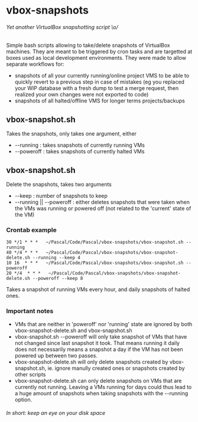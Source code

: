 # vbox-snapshots
###### Yet another VirtualBox snapshotting script \o/
Simple bash scripts allowing to take/delete snapshots of VirtualBox machines. They are meant to be triggered by cron tasks and are targetted at boxes used as local development environments.
They were made to allow separate workflows for:
- snapshots of all your currently running/online project VMS to be able to quickly revert to a previous step in case of mistakes (eg you replaced your WIP database with a fresh dump to test a merge request, then realized your own changes were not exported to code)
- snapshots of all halted/offline VMS for longer terms projects/backups

## vbox-snapshot.sh
Takes the snapshots, only takes one argument, either
*  --running : takes snapshots of currently running VMs
*  --poweroff : takes snapshots of currently halted VMs
  
## vbox-snapshot.sh
Delete the snapshots, takes two arguments
*  --keep <number> : number of snapshots to keep
*  --running || --poweroff : either deletes snapshots that were taken when the VMs was running or powered off (not related to the 'current' state of the VM)

### Crontab example
```
30 */1 * * *   ~/Pascal/Code/Pascal/vbox-snapshots/vbox-snapshot.sh --running
40 */4 * * *   ~/Pascal/Code/Pascal/vbox-snapshots/vbox-snapshot-delete.sh --running --keep 4
10 16  * * *   ~/Pascal/Code/Pascal/vbox-snapshots/vbox-snapshot.sh --poweroff
20 */4  * * *   ~/Pascal/Code/Pascal/vbox-snapshots/vbox-snapshot-delete.sh --poweroff --keep 8
```
Takes a snapshot of running VMs every hour, and daily snapshots of halted ones.

### Important notes
- VMs that are neither in 'poweroff' nor 'running' state are ignored by both vbox-snapshot-delete.sh and vbox-snapshot.sh
- vbox-snapshot.sh --poweroff will only take snapshot of VMs that have not changed since last snapshot it took. That means running it daily does not necessarily means a snapshot a day if the VM has not been powered up between two passes.
- vbox-snapshot-delete.sh will only delete snapshots created by vbox-snapshot.sh, ie. ignore manully created ones or snapshots created by other scripts
- vbox-snapshot-delete.sh can only delete snapshots on VMs that are currently not running. Leaving a VMs running for days could thus lead to a huge amount of snapshots when taking snapshots with the --running option.

###### In short: keep an eye on your disk space
